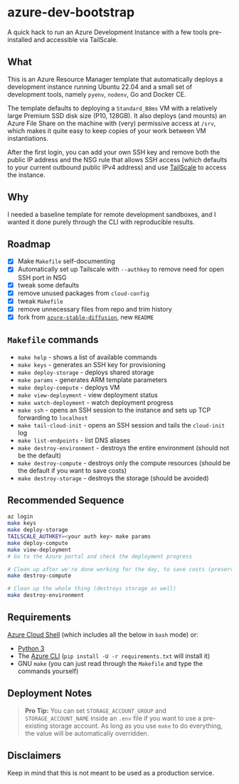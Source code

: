 # azure-dev-bootstrap

A quick hack to run an Azure Development Instance with a few tools pre-installed and accessible via TailScale.

## What

This is an Azure Resource Manager template that automatically deploys a development instance running Ubuntu 22.04 and a small set of development tools, namely `pyenv`, `nodenv`, Go and Docker CE.

The template defaults to deploying a `Standard_B8ms` VM with a relatively large Premium SSD disk size (P10, 128GB). It also deploys (and mounts) an Azure File Share on the machine with (very) permissive access at `/srv`, which makes it quite easy to keep copies of your work between VM instantiations.

After the first login, you can add your own SSH key and remove both the public IP address and the NSG rule that allows SSH access (which defaults to your current outbound public IPv4 address) and use [TailScale](https://tailscale.com) to access the instance.

## Why

I needed a baseline template for remote development sandboxes, and I wanted it done purely through the CLI with reproducible results.

## Roadmap

* [x] Make `Makefile` self-documenting
* [x] Automatically set up Tailscale with `--authkey` to remove need for open SSH port in NSG
* [x] tweak some defaults
* [x] remove unused packages from `cloud-config`
* [x] tweak `Makefile`
* [x] remove unnecessary files from repo and trim history
* [x] fork from [`azure-stable-diffusion`][asd], new `README`

## `Makefile` commands

* `make help` - shows a list of available commands
* `make keys` - generates an SSH key for provisioning
* `make deploy-storage` - deploys shared storage
* `make params` - generates ARM template parameters
* `make deploy-compute` - deploys VM
* `make view-deployment` - view deployment status
* `make watch-deployment` - watch deployment progress
* `make ssh` - opens an SSH session to the instance and sets up TCP forwarding to `localhost`
* `make tail-cloud-init` - opens an SSH session and tails the `cloud-init` log
* `make list-endpoints` - list DNS aliases
* `make destroy-environment` - destroys the entire environment (should not be the default)
* `make destroy-compute` - destroys only the compute resources (should be the default if you want to save costs)
* `make destroy-storage` - destroys the storage (should be avoided)

## Recommended Sequence

```bash
az login
make keys
make deploy-storage
TAILSCALE_AUTHKEY=<your auth key> make params
make deploy-compute
make view-deployment
# Go to the Azure portal and check the deployment progress

# Clean up after we're done working for the day, to save costs (preserves storage)
make destroy-compute

# Clean up the whole thing (destroys storage as well)
make destroy-environment
```

## Requirements

[Azure Cloud Shell](https://shell.azure.com/) (which includes all the below in `bash` mode) or:

* [Python 3][p]
* The [Azure CLI][az] (`pip install -U -r requirements.txt` will install it)
* GNU `make` (you can just read through the `Makefile` and type the commands yourself)

## Deployment Notes

> **Pro Tip:** You can set `STORAGE_ACCOUNT_GROUP` and `STORAGE_ACCOUNT_NAME` inside an `.env` file if you want to use a pre-existing storage account. As long as you use `make` to do everything, the value will be automatically overridden.

## Disclaimers

Keep in mind that this is not meant to be used as a production service.

[asd]: https://github.com/rcarmo/azure-stable-diffusion/
[p]: http://python.org
[az]: https://github.com/Azure/azure-cli